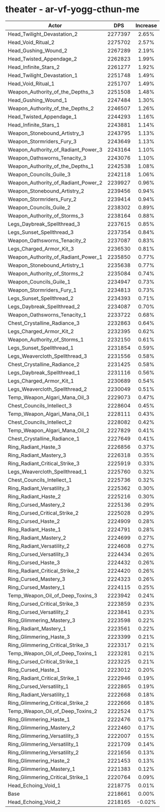 # theater - ar-vf-yogg-cthun-me
| Actor | DPS | Increase |
|---|:---:|:---:|
|Head_Twilight_Devastation_2|2277397|2.65%|
|Head_Void_Ritual_2|2275702|2.57%|
|Head_Gushing_Wound_2|2267289|2.19%|
|Head_Twisted_Appendage_2|2262823|1.99%|
|Head_Infinite_Stars_2|2261277|1.92%|
|Head_Twilight_Devastation_1|2251748|1.49%|
|Head_Void_Ritual_1|2251707|1.49%|
|Weapon_Authority_of_the_Depths_3|2251508|1.48%|
|Head_Gushing_Wound_1|2247484|1.30%|
|Weapon_Authority_of_the_Depths_2|2246507|1.26%|
|Head_Twisted_Appendage_1|2244293|1.16%|
|Head_Infinite_Stars_1|2243881|1.14%|
|Weapon_Stonebound_Artistry_3|2243795|1.13%|
|Weapon_Stormriders_Fury_3|2243649|1.13%|
|Weapon_Authority_of_Radiant_Power_3|2243164|1.10%|
|Weapon_Oathsworns_Tenacity_3|2243076|1.10%|
|Weapon_Authority_of_the_Depths_1|2242538|1.08%|
|Weapon_Councils_Guile_3|2242118|1.06%|
|Weapon_Authority_of_Radiant_Power_2|2239927|0.96%|
|Weapon_Stonebound_Artistry_2|2239456|0.94%|
|Weapon_Stormriders_Fury_2|2239414|0.94%|
|Weapon_Councils_Guile_2|2238302|0.89%|
|Weapon_Authority_of_Storms_3|2238164|0.88%|
|Legs_Daybreak_Spellthread_3|2237615|0.85%|
|Legs_Sunset_Spellthread_3|2237354|0.84%|
|Weapon_Oathsworns_Tenacity_2|2237087|0.83%|
|Legs_Charged_Armor_Kit_3|2236530|0.81%|
|Weapon_Authority_of_Radiant_Power_1|2235850|0.77%|
|Weapon_Stonebound_Artistry_1|2235638|0.77%|
|Weapon_Authority_of_Storms_2|2235084|0.74%|
|Weapon_Councils_Guile_1|2234947|0.73%|
|Weapon_Stormriders_Fury_1|2234813|0.73%|
|Legs_Sunset_Spellthread_2|2234393|0.71%|
|Legs_Daybreak_Spellthread_2|2234087|0.70%|
|Weapon_Oathsworns_Tenacity_1|2233722|0.68%|
|Chest_Crystalline_Radiance_3|2232863|0.64%|
|Legs_Charged_Armor_Kit_2|2232395|0.62%|
|Weapon_Authority_of_Storms_1|2232150|0.61%|
|Legs_Sunset_Spellthread_1|2231854|0.59%|
|Legs_Weavercloth_Spellthread_3|2231556|0.58%|
|Chest_Crystalline_Radiance_2|2231425|0.58%|
|Legs_Daybreak_Spellthread_1|2231116|0.56%|
|Legs_Charged_Armor_Kit_1|2230689|0.54%|
|Legs_Weavercloth_Spellthread_2|2230049|0.51%|
|Temp_Weapon_Algari_Mana_Oil_3|2229073|0.47%|
|Chest_Councils_Intellect_3|2228604|0.45%|
|Temp_Weapon_Algari_Mana_Oil_1|2228111|0.43%|
|Chest_Councils_Intellect_2|2228082|0.42%|
|Temp_Weapon_Algari_Mana_Oil_2|2227829|0.41%|
|Chest_Crystalline_Radiance_1|2227649|0.41%|
|Ring_Radiant_Haste_3|2226856|0.37%|
|Ring_Radiant_Mastery_3|2226318|0.35%|
|Ring_Radiant_Critical_Strike_3|2225919|0.33%|
|Legs_Weavercloth_Spellthread_1|2225760|0.32%|
|Chest_Councils_Intellect_1|2225736|0.32%|
|Ring_Radiant_Versatility_3|2225362|0.30%|
|Ring_Radiant_Haste_2|2225216|0.30%|
|Ring_Cursed_Mastery_2|2225136|0.29%|
|Ring_Cursed_Critical_Strike_2|2225028|0.29%|
|Ring_Cursed_Haste_2|2224909|0.28%|
|Ring_Radiant_Haste_1|2224791|0.28%|
|Ring_Radiant_Mastery_2|2224699|0.27%|
|Ring_Radiant_Versatility_2|2224608|0.27%|
|Ring_Cursed_Versatility_3|2224434|0.26%|
|Ring_Cursed_Haste_3|2224432|0.26%|
|Ring_Radiant_Critical_Strike_2|2224420|0.26%|
|Ring_Cursed_Mastery_3|2224323|0.26%|
|Ring_Cursed_Mastery_1|2224115|0.25%|
|Temp_Weapon_Oil_of_Deep_Toxins_3|2223942|0.24%|
|Ring_Cursed_Critical_Strike_3|2223859|0.23%|
|Ring_Cursed_Versatility_2|2223841|0.23%|
|Ring_Glimmering_Mastery_3|2223598|0.22%|
|Ring_Radiant_Mastery_1|2223561|0.22%|
|Ring_Glimmering_Haste_3|2223399|0.21%|
|Ring_Glimmering_Critical_Strike_3|2223317|0.21%|
|Temp_Weapon_Oil_of_Deep_Toxins_1|2223281|0.21%|
|Ring_Cursed_Critical_Strike_1|2223225|0.21%|
|Ring_Cursed_Haste_1|2223012|0.20%|
|Ring_Radiant_Critical_Strike_1|2222946|0.19%|
|Ring_Cursed_Versatility_1|2222865|0.19%|
|Ring_Radiant_Versatility_1|2222668|0.18%|
|Ring_Glimmering_Critical_Strike_2|2222666|0.18%|
|Temp_Weapon_Oil_of_Deep_Toxins_2|2222524|0.17%|
|Ring_Glimmering_Haste_1|2222476|0.17%|
|Ring_Glimmering_Mastery_2|2222460|0.17%|
|Ring_Glimmering_Versatility_3|2222007|0.15%|
|Ring_Glimmering_Versatility_1|2221709|0.14%|
|Ring_Glimmering_Versatility_2|2221656|0.13%|
|Ring_Glimmering_Haste_2|2221453|0.13%|
|Ring_Glimmering_Mastery_1|2221383|0.12%|
|Ring_Glimmering_Critical_Strike_1|2220764|0.09%|
|Head_Echoing_Void_1|2218775|0.01%|
|Base|2218661|0.00%|
|Head_Echoing_Void_2|2218165|-0.02%|
